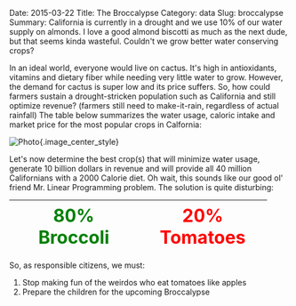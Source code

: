 Date: 2015-03-22
Title: The Broccalypse
Category: data
Slug: broccalypse
Summary: California is currently in a drought and we use 10% of our water supply on almonds. I love a good almond biscotti as much as the next dude, but that seems kinda wasteful. Couldn't we grow     better water conserving crops?

In an ideal world, everyone would live on cactus. It's high in antioxidants, vitamins and dietary fiber
while needing very little water to grow. However, the demand for cactus is super low and its price suffers.
So, how could farmers sustain a drought-stricken population such as California and still optimize revenue? (farmers still
need to make-it-rain, regardless of actual rainfall) The table below summarizes the water usage, caloric intake and
market price for the most popular crops in Calfornia:

![Photo]({attach}/assets/data/2015/broccalypse.png){.image_center_style}

Let's now determine the best crop(s) that will minimize water usage, generate 10 billion dollars in revenue and will provide all
40 million Californians with a 2000 Calorie diet. Oh wait, this sounds like our good ol' friend Mr. Linear Programming problem.
The solution is quite disturbing:

<table class="table-bordered" style="margin: 0 auto; text-align: center;">
<thead>
    <tr>
      <th class="text-center" style="width: 200px; color:green; font-size: 200%;" >80% Broccoli</th>
      <th class="text-center" style="width: 200px; color:red; font-size: 200%;" >20% Tomatoes</th>
    </tr>
</table> 
</talble>

So, as responsible citizens, we must: <br>
  1) Stop making fun of the weirdos who eat tomatoes like apples <br>
  2) Prepare the children for the upcoming Broccalypse


